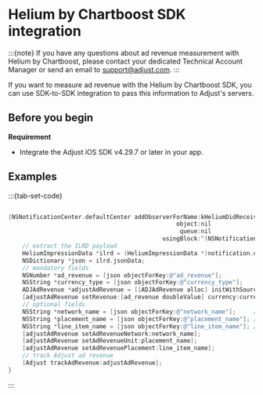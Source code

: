 # Helium by Chartboost SDK integration

:::{note}
If you have any questions about ad revenue measurement with Helium by Chartboost, please contact your dedicated Technical Account Manager or send an email to support@adjust.com.
:::

If you want to measure ad revenue with the Helium by Chartboost SDK, you can use SDK-to-SDK integration to pass this information to Adjust's servers.

## Before you begin

__Requirement__

- Integrate the Adjust iOS SDK v4.29.7 or later in your app.

## Examples

:::{tab-set-code}

```Objective-C

[NSNotificationCenter.defaultCenter addObserverForName:kHeliumDidReceiveILRDNotification
                                                object:nil
                                                 queue:nil
                                            usingBlock:^(NSNotification * _Nonnull notification) {
    // extract the ILRD payload
    HeliumImpressionData *ilrd = (HeliumImpressionData *)notification.object;
    NSDictionary *json = ilrd.jsonData;
    // mandatory fields
    NSNumber *ad_revenue = [json objectForKey:@"ad_revenue"];
    NSString *currency_type = [json objectForKey:@"currency_type"];
    ADJAdRevenue *adjustAdRevenue = [[ADJAdRevenue alloc] initWithSource:ADJAdRevenueSourceHeliumChartboost];
    [adjustAdRevenue setRevenue:[ad_revenue doubleValue] currency:currency_type];
    // optional fields
    NSString *network_name = [json objectForKey:@"network_name"];     // Helium demand network name
    NSString *placement_name = [json objectForKey:@"placement_name"]; // Helium placement name
    NSString *line_item_name = [json objectForKey:@"line_item_name"]; // Helium line item name
    [adjustAdRevenue setAdRevenueNetwork:network_name];
    [adjustAdRevenue setAdRevenueUnit:placement_name];
    [adjustAdRevenue setAdRevenuePlacement:line_item_name];
    // track Adjust ad revenue
    [Adjust trackAdRevenue:adjustAdRevenue];
}
```
:::